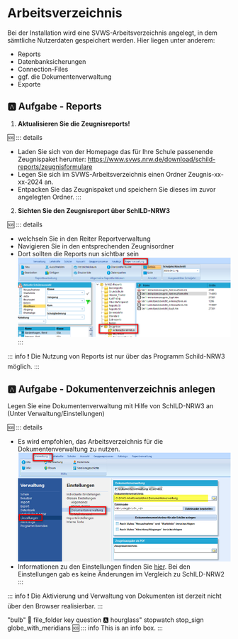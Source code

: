 # Arbeitsverzeichnis
Bei der Installation wird eine SVWS-Arbeitsverzeichnis angelegt, in dem sämtliche Nutzerdaten gespeichert werden. Hier liegen unter anderem:
* Reports
* Datenbanksicherungen
* Connection-Files
* ggf. die Dokumentenverwaltung
* Exporte

## :a: Aufgabe - Reports

1. **Aktualisieren Sie die Zeugnisreports!**

:sos:
 ::: details
 * Laden Sie sich von der Homepage das für Ihre Schule passenende Zeugnispaket herunter: https://www.svws.nrw.de/download/schild-reports/zeugnisformulare
 * Legen Sie sich im SVWS-Arbeitsverzeichnis einen Ordner Zeugnis-xx-xx-2024 an.
 * Entpacken Sie das Zeugnispaket und speichern Sie dieses im zuvor angelegten Ordner. 
 :::


2. **Sichten Sie den Zeugnisreport über SchILD-NRW3**

:sos:
::: details
+ welchseln Sie in den Reiter Reportverwaltung
+ Navigieren Sie in den entsprechenden Zeugnisordner
+ Dort sollten die Reports nun sichtbar sein 
![Report-Reiter](./graphics/vonS2nachS3_uebersicht_Arbeitsverzeichnis_reports.png)  
:::
     
::: info 
:exclamation: Die Nutzung von Reports ist nur über das Programm Schild-NRW3 möglich.
:::

## :a: Aufgabe - Dokumentenverzeichnis anlegen

Legen Sie eine Dokumentenverwaltung mit Hilfe von SchILD-NRW3 an (Unter Verwaltung/Einstellungen) 


:sos:
::: details
+ Es wird empfohlen, das Arbeitsverzeichnis für die Dokumentenverwaltung zu nutzen.\
![Report-Reiter](./graphics/vonS2nachS3_uebersicht_Arbeitsverzeichnis_dokumentenverwaltung.png) 
+ Informationen zu den Einstellungen finden Sie [hier](https://schulverwaltungsinfos.nrw.de/svws/wiki/index.php?title=Reports_verwenden_(Einf%C3%BChrung_in_SchILD-NRW)#Dokumenten-_und_Zeugnisarchivierung). Bei den Einstellungen gab es keine Änderungen im Vergleich zu SchILD-NRW2 
:::

::: info 
:exclamation: Die Aktivierung und Verwaltung von Dokumenten ist derzeit nicht über den Browser realisierbar.
:::

"bulb"
:mag_right:
file_folder
key
question
:a:
hourglass"
stopwatch
stop_sign
globe_with_meridians
:sos:
::: info
This is an info box.
:::


